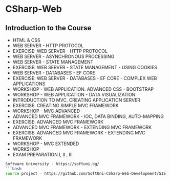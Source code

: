 # CSharp-Web

## Introduction to the Course


- HTML & CSS
- WEB SERVER - HTTP PROTOCOL
- EXERCISE: WEB SERVER - HTTP PROTOCОL
- WEB SERVER - ASYNCHRONOUS PROCESSING
- WEB SERVER - STATE MANAGEMENT
- EXERCISE: WEB SERVER - STATE MANAGEMENT - USING COOKIES
- WEB SERVER - DATABASES - EF CORE 
- EXERCISE: WEB SERVER - DATABASES - EF CORE -  COMPLEX WEB APPLICATIONS
- WORKSHOP - WEB APPLICATION. ADVANCED CSS - BOOTSTRAP
- WORKSHOP - WEB APPLICATION - DATA VISUALIZATION
- INTRODUCTION TO MVC. CREATING APPLICATION SERVER
- EXERCISE: CREATING SIMPLE MVC FRAMEWORK
- WORKSHOP - MVC ADVANCED
- ADVANCED MVC FRAMEWORK - IOC, DATA BINDING, AUTO-MAPPING
- EXERCISE: ADVANCED MVC FRAMEWORK
- ADVANCED MVC FRAMEWORK - EXTENDING MVC FRAMEWORK
- EXERCISE: ADVANCED MVC FRAMEWORK - EXTENDING MVC FRAMEWORK
- WORKSHOP - MVC EXTENDED
- WORKSHOP
- EXAM PREPARATION I, II , III

```bash
Software University - https://softuni.bg/
```bash
source project - https://github.com/SoftUni-CSharp-Web-Development/SIS

